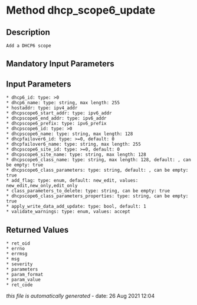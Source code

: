 # Method dhcp_scope6_update

## Description
	Add a DHCP6 scope

## Mandatory Input Parameters

## Input Parameters
	* dhcp6_id: type: >0
	* dhcp6_name: type: string, max length: 255
	* hostaddr: type: ipv4_addr
	* dhcpscope6_start_addr: type: ipv6_addr
	* dhcpscope6_end_addr: type: ipv6_addr
	* dhcpscope6_prefix: type: ipv6_prefix
	* dhcpscope6_id: type: >0
	* dhcpscope6_name: type: string, max length: 128
	* dhcpfailover6_id: type: >=0, default: 0
	* dhcpfailover6_name: type: string, max length: 255
	* dhcpscope6_site_id: type: >=0, default: 0
	* dhcpscope6_site_name: type: string, max length: 128
	* dhcpscope6_class_name: type: string, max length: 128, default: , can be empty: true
	* dhcpscope6_class_parameters: type: string, default: , can be empty: true
	* add_flag: type: enum, default: new_edit, values: new_edit,new_only,edit_only
	* class_parameters_to_delete: type: string, can be empty: true
	* dhcpscope6_class_parameters_properties: type: string, can be empty: true
	* apply_write_data_add_update: type: bool, default: 1
	* validate_warnings: type: enum, values: accept

## Returned Values
	* ret_oid
	* errno
	* errmsg
	* msg
	* severity
	* parameters
	* param_format
	* param_value
	* ret_code


*this file is automatically generated* - date: 26 Aug 2021 12:04